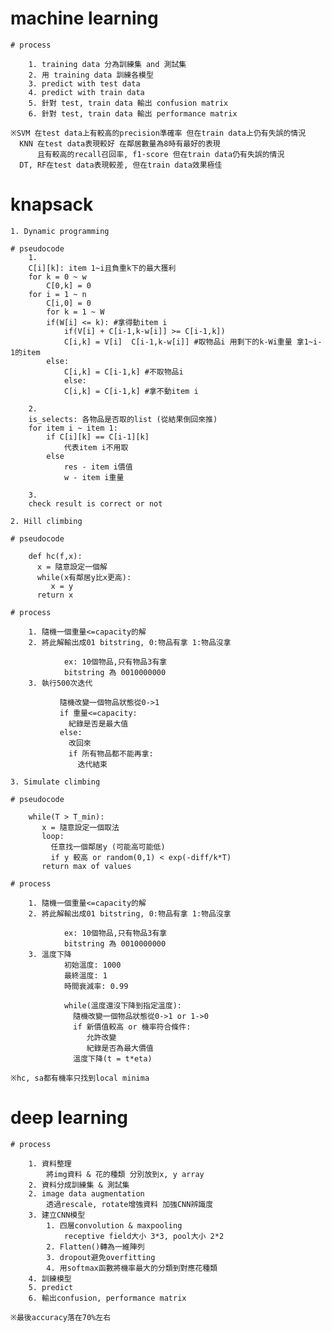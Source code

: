 # machine learning

    # process
    
        1. training data 分為訓練集 and 測試集
        2. 用 training data 訓練各模型
        3. predict with test data
        4. predict with train data
        5. 針對 test, train data 輸出 confusion matrix
        6. 針對 test, train data 輸出 performance matrix

    ※SVM 在test data上有較高的precision準確率 但在train data上仍有失誤的情況
      KNN 在test data表現較好 在鄰居數量為8時有最好的表現 
          且有較高的recall召回率, f1-score 但在train data仍有失誤的情況
      DT, RF在test data表現較差, 但在train data效果極佳

# knapsack
    
    1. Dynamic programming

    # pseudocode
        1.
        C[i][k]: item 1~i且負重k下的最大獲利
        for k = 0 ~ w
            C[0,k] = 0
        for i = 1 ~ n
            C[i,0] = 0
            for k = 1 ~ W
            if(W[i] <= k): #拿得動item i
                if(V[i] + C[i-1,k-w[i]] >= C[i-1,k])
                C[i,k] = V[i]  C[i-1,k-w[i]] #取物品i 用剩下的k-Wi重量 拿1~i-1的item
            else:
                C[i,k] = C[i-1,k] #不取物品i
                else:
                C[i,k] = C[i-1,k] #拿不動item i  

        2.
        is_selects: 各物品是否取的list (從結果倒回來推)
        for item i ~ item 1:
            if C[i][k] == C[i-1][k]
                代表item i不用取
            else
                res - item i價值
                w - item i重量
           
        3. 
        check result is correct or not

    2. Hill climbing

    # pseudocode
  
        def hc(f,x):
          x = 隨意設定一個解
          while(x有鄰居y比x更高):
             x = y
          return x

    # process

        1. 隨機一個重量<=capacity的解
        2. 將此解輸出成01 bitstring, 0:物品有拿 1:物品沒拿

                ex: 10個物品,只有物品3有拿
                bitstring 為 0010000000
        3. 執行500次迭代

               隨機改變一個物品狀態從0->1
               if 重量<=capacity:
                 紀錄是否是最大值
               else:
                 改回來
                 if 所有物品都不能再拿:
                   迭代結束

    3. Simulate climbing

    # pseudocode

        while(T > T_min):
           x = 隨意設定一個取法
           loop:
             任意找一個鄰居y (可能高可能低)
             if y 較高 or random(0,1) < exp(-diff/k*T)
           return max of values

    # process

        1. 隨機一個重量<=capacity的解
        2. 將此解輸出成01 bitstring, 0:物品有拿 1:物品沒拿

                ex: 10個物品,只有物品3有拿
                bitstring 為 0010000000
        3. 溫度下降
                初始溫度: 1000
                最終溫度: 1
                時間衰減率: 0.99
                
                while(溫度還沒下降到指定溫度):
                  隨機改變一個物品狀態從0->1 or 1->0
                  if 新價值較高 or 機率符合條件:
                     允許改變
                     紀錄是否為最大價值
                  溫度下降(t = t*eta)

    ※hc, sa都有機率只找到local minima

# deep learning

    # process

        1. 資料整理
            將img資料 & 花的種類 分別放到x, y array
        2. 資料分成訓練集 & 測試集
        2. image data augmentation
            透過rescale, rotate增強資料 加強CNN辨識度
        3. 建立CNN模型
            1. 四層convolution & maxpooling
                receptive field大小 3*3, pool大小 2*2
            2. Flatten()轉為一維陣列
            3. dropout避免overfitting
            4. 用softmax函數將機率最大的分類到對應花種類
        4. 訓練模型
        5. predict
        6. 輸出confusion, performance matrix

    ※最後accuracy落在70%左右
